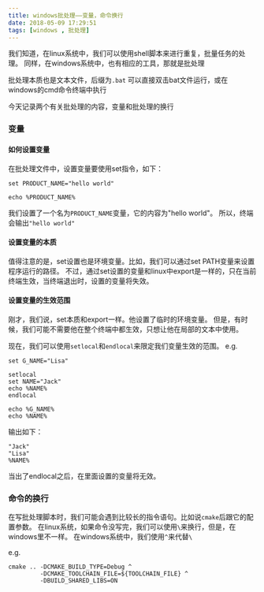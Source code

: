 ```yaml
---
title: windows批处理——变量，命令换行
date: 2018-05-09 17:29:51
tags: [windows , 批处理]
---
```


我们知道，在linux系统中，我们可以使用shell脚本来进行重复，批量任务的处理。
同样，在windows系统中，也有相应的工具，那就是批处理

批处理本质也是文本文件，后缀为`.bat`
可以直接双击bat文件运行，或在windows的cmd命令终端中执行

今天记录两个有关批处理的内容，变量和批处理的换行


### 变量

#### 如何设置变量

在批处理文件中，设置变量要使用set指令，如下：

```
set PRODUCT_NAME="hello world"

echo %PRODUCT_NAME%
```

我们设置了一个名为`PRODUCT_NAME`变量，它的内容为"hello world"。
所以，终端会输出`"hello world"`

#### 设置变量的本质

值得注意的是，set设置也是环境变量。比如，我们可以通过set PATH变量来设置程序运行的路径。
不过，通过set设置的变量和linux中export是一样的，只在当前终端生效，当终端退出时，设置的变量将失效。

#### 设置变量的生效范围

刚才，我们说，set本质和export一样。他设置了临时的环境变量。
但是，有时候，我们可能不需要他在整个终端中都生效，只想让他在局部的文本中使用。

现在，我们可以使用`setlocal`和`endlocal`来限定我们变量生效的范围。
e.g.

```
set G_NAME="Lisa"

setlocal
set NAME="Jack"
echo %NAME%
endlocal

echo %G_NAME%
echo %NAME%
```

输出如下：

```
"Jack"
"Lisa"
%NAME%
```
当出了endlocal之后，在里面设置的变量将无效。

### 命令的换行 

在写批处理脚本时，我们可能会遇到比较长的指令语句。比如说`cmake`后跟它的配置参数。
在linux系统，如果命令没写完，我们可以使用`\`来换行，但是，在windows里不一样。
在windows系统中，我们使用`^`来代替`\`

e.g.
```
cmake .. -DCMAKE_BUILD_TYPE=Debug ^
         -DCMAKE_TOOLCHAIN_FILE=${TOOLCHAIN_FILE} ^
         -DBUILD_SHARED_LIBS=ON 
```

